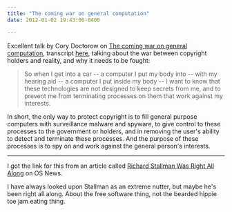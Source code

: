 ```yaml
---
title: "The coming war on general computation"
date: 2012-01-02 19:43:00-0400

---
```


Excellent talk by Cory Doctorow on [The coming war on general computation](http://www.youtube.com/watch?v=HUEvRyemKSg), transcript [here](https://github.com/jwise/28c3-doctorow/blob/master/transcript.md), talking about the war between copyright holders and reality, and why it needs to be fought:

> So when I get into a car -- a computer I put my body into -- with my hearing aid -- a computer I put inside my body -- I want to know that these technologies are not designed to keep secrets from me, and to prevent me from terminating processes on them that work against my interests.

In short, the only way to protect copyright is to fill general purpose computers with surveillance malware and spyware, to give control to these processes to the government or holders, and in removing the user's ability to detect and terminate these processes. And the purpose of these processes is to spy on and work against the general person's interests.

---

I got the link for this from an article called [Richard Stallman Was Right All Along](http://www.osnews.com/story/25469/Richard_Stallman_Was_Right_All_Along) on OS News.

I have always looked upon Stallman as an extreme nutter, but maybe he's been right all along. About the free software thing, not the bearded hippie toe jam eating thing.
